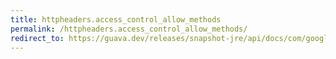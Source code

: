 ```yaml
---
title: httpheaders.access_control_allow_methods
permalink: /httpheaders.access_control_allow_methods/
redirect_to: https://guava.dev/releases/snapshot-jre/api/docs/com/google/common/net/HttpHeaders.html#ACCESS_CONTROL_ALLOW_METHODS
---
```

